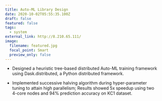 ```yaml
---
title: Auto-ML Library Design
date: 2020-10-02T05:55:35.100Z
draft: false
featured: false
tags:
  - system
external_link: http://8.210.65.111/
image:
  filename: featured.jpg
  focal_point: Smart
  preview_only: false
---
```

* Designed a heuristic tree-based distributed Auto-ML training framework using Dask.distributed, a Python distributed framework.

* Implemented successive halving algorithm during hyper-parameter tuning to attain high parallelism; Results showed 5x speedup using two 4-core nodes and 94% prediction accuracy on KC1 dataset.


